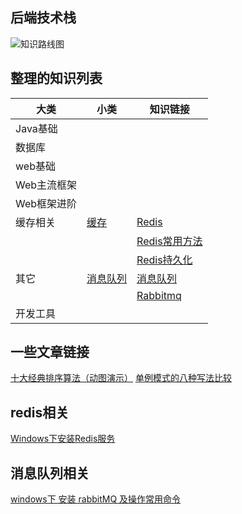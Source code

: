 ## 后端技术栈

![知识路线图](https://github.com/liuyuqin1991/polaris/blob/master/images/backend/javaweblearning.png)

## 整理的知识列表

大类 | 小类 | 知识链接
---|--- |---
Java基础 | 
数据库 | 
web基础 |
Web主流框架 |
Web框架进阶 |
缓存相关 | [缓存](https://github.com/liuyuqin1991/polaris/tree/master/backend/cache) |[Redis](https://github.com/liuyuqin1991/polaris/blob/master/backend/cache/Redis.md)
||  |[Redis常用方法](https://github.com/liuyuqin1991/polaris/blob/master/backend/cache/Redis常用方法.md)
||  |[Redis持久化](https://github.com/liuyuqin1991/polaris/blob/master/backend/cache/Redis持久化.md)
其它 | [消息队列](https://github.com/liuyuqin1991/polaris/tree/master/backend/messagequeue) |[消息队列](https://github.com/liuyuqin1991/polaris/blob/master/backend/messagequeue/message-queue.md)
||  |[Rabbitmq](https://github.com/liuyuqin1991/polaris/blob/master/backend/messagequeue/rabbitmq.md)
开发工具|

## 一些文章链接
[十大经典排序算法（动图演示）](https://www.cnblogs.com/onepixel/p/7674659.html)
[单例模式的八种写法比较](https://www.cnblogs.com/zhaoyan001/p/6365064.html)
## redis相关
[Windows下安装Redis服务](https://www.cnblogs.com/jaign/articles/7920588.html)
## 消息队列相关
[windows下 安装 rabbitMQ 及操作常用命令](http://www.cnblogs.com/ericli-ericli/p/5902270.html)

